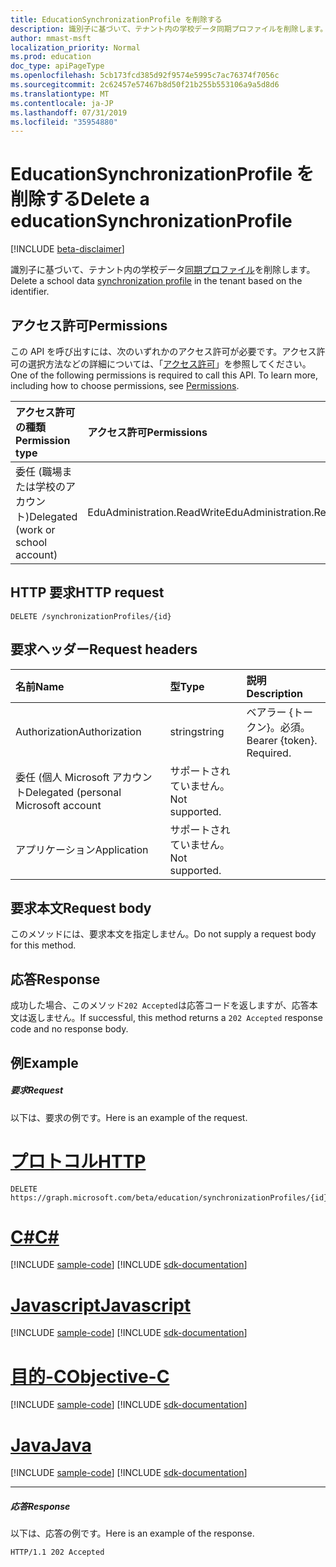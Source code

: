 ```yaml
---
title: EducationSynchronizationProfile を削除する
description: 識別子に基づいて、テナント内の学校データ同期プロファイルを削除します。
author: mmast-msft
localization_priority: Normal
ms.prod: education
doc_type: apiPageType
ms.openlocfilehash: 5cb173fcd385d92f9574e5995c7ac76374f7056c
ms.sourcegitcommit: 2c62457e57467b8d50f21b255b553106a9a5d8d6
ms.translationtype: MT
ms.contentlocale: ja-JP
ms.lasthandoff: 07/31/2019
ms.locfileid: "35954880"
---
```

# <a name="delete-a-educationsynchronizationprofile"></a><span data-ttu-id="5fe93-103">EducationSynchronizationProfile を削除する</span><span class="sxs-lookup"><span data-stu-id="5fe93-103">Delete a educationSynchronizationProfile</span></span>

[!INCLUDE [beta-disclaimer](../../includes/beta-disclaimer.md)]

<span data-ttu-id="5fe93-104">識別子に基づいて、テナント内の学校データ[同期プロファイル](../resources/educationsynchronizationprofile.md)を削除します。</span><span class="sxs-lookup"><span data-stu-id="5fe93-104">Delete a school data [synchronization profile](../resources/educationsynchronizationprofile.md) in the tenant based on the identifier.</span></span>

## <a name="permissions"></a><span data-ttu-id="5fe93-105">アクセス許可</span><span class="sxs-lookup"><span data-stu-id="5fe93-105">Permissions</span></span>
<span data-ttu-id="5fe93-p101">この API を呼び出すには、次のいずれかのアクセス許可が必要です。アクセス許可の選択方法などの詳細については、「[アクセス許可](/graph/permissions-reference)」を参照してください。</span><span class="sxs-lookup"><span data-stu-id="5fe93-p101">One of the following permissions is required to call this API. To learn more, including how to choose permissions, see [Permissions](/graph/permissions-reference).</span></span>

| <span data-ttu-id="5fe93-108">アクセス許可の種類</span><span class="sxs-lookup"><span data-stu-id="5fe93-108">Permission type</span></span> | <span data-ttu-id="5fe93-109">アクセス許可</span><span class="sxs-lookup"><span data-stu-id="5fe93-109">Permissions</span></span> |
|:-----------|:----------|
| <span data-ttu-id="5fe93-110">委任 (職場または学校のアカウント)</span><span class="sxs-lookup"><span data-stu-id="5fe93-110">Delegated (work or school account)</span></span> | <span data-ttu-id="5fe93-111">EduAdministration.ReadWrite</span><span class="sxs-lookup"><span data-stu-id="5fe93-111">EduAdministration.ReadWrite</span></span> |

## <a name="http-request"></a><span data-ttu-id="5fe93-112">HTTP 要求</span><span class="sxs-lookup"><span data-stu-id="5fe93-112">HTTP request</span></span>
<!-- { "blockType": "ignored" } -->
```http
DELETE /synchronizationProfiles/{id}
```

## <a name="request-headers"></a><span data-ttu-id="5fe93-113">要求ヘッダー</span><span class="sxs-lookup"><span data-stu-id="5fe93-113">Request headers</span></span>
| <span data-ttu-id="5fe93-114">名前</span><span class="sxs-lookup"><span data-stu-id="5fe93-114">Name</span></span>       | <span data-ttu-id="5fe93-115">型</span><span class="sxs-lookup"><span data-stu-id="5fe93-115">Type</span></span> | <span data-ttu-id="5fe93-116">説明</span><span class="sxs-lookup"><span data-stu-id="5fe93-116">Description</span></span>|
|:-----------|:------|:----------|
| <span data-ttu-id="5fe93-117">Authorization</span><span class="sxs-lookup"><span data-stu-id="5fe93-117">Authorization</span></span>  | <span data-ttu-id="5fe93-118">string</span><span class="sxs-lookup"><span data-stu-id="5fe93-118">string</span></span>  | <span data-ttu-id="5fe93-p102">ベアラー {トークン}。必須。</span><span class="sxs-lookup"><span data-stu-id="5fe93-p102">Bearer {token}. Required.</span></span>  |
|<span data-ttu-id="5fe93-121">委任 (個人 Microsoft アカウント</span><span class="sxs-lookup"><span data-stu-id="5fe93-121">Delegated (personal Microsoft account</span></span>|<span data-ttu-id="5fe93-122">サポートされていません。</span><span class="sxs-lookup"><span data-stu-id="5fe93-122">Not supported.</span></span>|
|<span data-ttu-id="5fe93-123">アプリケーション</span><span class="sxs-lookup"><span data-stu-id="5fe93-123">Application</span></span>|<span data-ttu-id="5fe93-124">サポートされていません。</span><span class="sxs-lookup"><span data-stu-id="5fe93-124">Not supported.</span></span>|

## <a name="request-body"></a><span data-ttu-id="5fe93-125">要求本文</span><span class="sxs-lookup"><span data-stu-id="5fe93-125">Request body</span></span>
<span data-ttu-id="5fe93-126">このメソッドには、要求本文を指定しません。</span><span class="sxs-lookup"><span data-stu-id="5fe93-126">Do not supply a request body for this method.</span></span>
## <a name="response"></a><span data-ttu-id="5fe93-127">応答</span><span class="sxs-lookup"><span data-stu-id="5fe93-127">Response</span></span>
<span data-ttu-id="5fe93-128">成功した場合、このメソッド`202 Accepted`は応答コードを返しますが、応答本文は返しません。</span><span class="sxs-lookup"><span data-stu-id="5fe93-128">If successful, this method returns a `202 Accepted` response code and no response body.</span></span>

## <a name="example"></a><span data-ttu-id="5fe93-129">例</span><span class="sxs-lookup"><span data-stu-id="5fe93-129">Example</span></span>
##### <a name="request"></a><span data-ttu-id="5fe93-130">要求</span><span class="sxs-lookup"><span data-stu-id="5fe93-130">Request</span></span>
<span data-ttu-id="5fe93-131">以下は、要求の例です。</span><span class="sxs-lookup"><span data-stu-id="5fe93-131">Here is an example of the request.</span></span>

# <a name="httptabhttp"></a>[<span data-ttu-id="5fe93-132">プロトコル</span><span class="sxs-lookup"><span data-stu-id="5fe93-132">HTTP</span></span>](#tab/http)
<!-- {
  "blockType": "request",
  "name": "get_synchronizationProfile"
}-->
```http
DELETE https://graph.microsoft.com/beta/education/synchronizationProfiles/{id}
```
# <a name="ctabcsharp"></a>[<span data-ttu-id="5fe93-133">C#</span><span class="sxs-lookup"><span data-stu-id="5fe93-133">C#</span></span>](#tab/csharp)
[!INCLUDE [sample-code](../includes/snippets/csharp/get-synchronizationprofile-csharp-snippets.md)]
[!INCLUDE [sdk-documentation](../includes/snippets/snippets-sdk-documentation-link.md)]

# <a name="javascripttabjavascript"></a>[<span data-ttu-id="5fe93-134">Javascript</span><span class="sxs-lookup"><span data-stu-id="5fe93-134">Javascript</span></span>](#tab/javascript)
[!INCLUDE [sample-code](../includes/snippets/javascript/get-synchronizationprofile-javascript-snippets.md)]
[!INCLUDE [sdk-documentation](../includes/snippets/snippets-sdk-documentation-link.md)]

# <a name="objective-ctabobjc"></a>[<span data-ttu-id="5fe93-135">目的-C</span><span class="sxs-lookup"><span data-stu-id="5fe93-135">Objective-C</span></span>](#tab/objc)
[!INCLUDE [sample-code](../includes/snippets/objc/get-synchronizationprofile-objc-snippets.md)]
[!INCLUDE [sdk-documentation](../includes/snippets/snippets-sdk-documentation-link.md)]

# <a name="javatabjava"></a>[<span data-ttu-id="5fe93-136">Java</span><span class="sxs-lookup"><span data-stu-id="5fe93-136">Java</span></span>](#tab/java)
[!INCLUDE [sample-code](../includes/snippets/java/get-synchronizationprofile-java-snippets.md)]
[!INCLUDE [sdk-documentation](../includes/snippets/snippets-sdk-documentation-link.md)]

---


##### <a name="response"></a><span data-ttu-id="5fe93-137">応答</span><span class="sxs-lookup"><span data-stu-id="5fe93-137">Response</span></span>
<span data-ttu-id="5fe93-138">以下は、応答の例です。</span><span class="sxs-lookup"><span data-stu-id="5fe93-138">Here is an example of the response.</span></span>
<!-- {
  "blockType": "response",
  "truncated": true
} -->
```http
HTTP/1.1 202 Accepted
```
<!-- uuid: 8fcb5dbc-d5aa-4681-8e31-b001d5168d79 
2015-10-25 14:57:30 UTC -->
<!-- {
  "type": "#page.annotation",
  "description": "Example",
  "keywords": "",
  "section": "documentation",
  "tocPath": "",
  "suppressions": [
  ]
}-->
